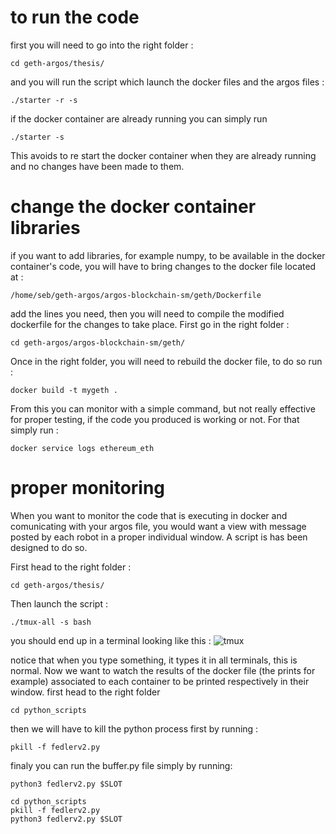 # to run the code 
first you will need to go into the right folder :
```
cd geth-argos/thesis/
```
and you will run the script which launch the docker files and the argos files : 
```
./starter -r -s
```

if the docker container are already running you can simply run 
```
./starter -s
```
This avoids to re start the docker container when they are already running and no changes have been made to them.

# change the docker container libraries 
if you want to add libraries, for example numpy, to be available in the docker container's code, you will have to bring changes to the docker file located at : 
```
/home/seb/geth-argos/argos-blockchain-sm/geth/Dockerfile
```

add the lines you need, then you will need to compile the modified dockerfile for the changes to take place.
First go in the right folder : 
```
cd geth-argos/argos-blockchain-sm/geth/
```

Once in the right folder, you will need to rebuild the docker file, to do so run :
```
docker build -t mygeth .
```
From this you can monitor with a simple command, but not really effective for proper testing, if the code you produced is working or not. For that simply run :
```
docker service logs ethereum_eth 
```

# proper monitoring

When you want to monitor the code that is executing in docker and comunicating with your argos file, you would want a view with message posted by each robot in a proper individual window. A script is has been designed to do so. 

First head to the right folder :
```
cd geth-argos/thesis/
```
Then launch the script : 
```
./tmux-all -s bash
```

you should end up in a terminal looking like this : 
![tmux](images/tmux.png "tmux")

notice that when you type something, it types it in all terminals, this is normal. Now we want to watch the results of the docker file (the prints for example) associated to each container to be printed respectively in their window. 
first head to the right folder
```
cd python_scripts
```
then we will have to kill the python process first by running : 
```
pkill -f fedlerv2.py
```
finaly you can run the buffer.py file simply by running:
```
python3 fedlerv2.py $SLOT
```

```
cd python_scripts
pkill -f fedlerv2.py
python3 fedlerv2.py $SLOT
```



